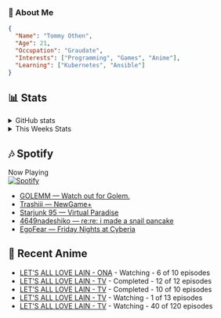 ### 👋 About Me
```json
{
  "Name": "Tommy Othen",
  "Age": 21,
  "Occupation": "Graudate",
  "Interests": ["Programming", "Games", "Anime"],
  "Learning": ["Kubernetes", "Ansible"]
}
```

## 📊 Stats
<details>
  <summary>GitHub stats</summary>
  <a href="https://github.com/anuraghazra/github-readme-stats">
    <img src="https://github-readme-stats.vercel.app/api?username=tommyothen&show_icons=true&count_private=true&hide=prs,issues">
  </a>
</details>

<details>
  <summary>This Weeks Stats</summary>
  <a href="https://github.com/anuraghazra/github-readme-stats">
    <img src="https://github-readme-stats.vercel.app/api/wakatime?username=tommyothen&cache_seconds=1800&custom_title=Top%20Languages">
  </a>
</details>

## 🎶 Spotify
Now Playing\
[![Spotify](https://novatorem-dasushiasian.vercel.app/api/spotify)](https://open.spotify.com/user/g90805640970)
<!-- LASTFM:START -->
* [GOLEMM — Watch out for Golem.](https://www.last.fm/music/GOLEMM/_/Watch+out+for+Golem.)
* [Trashiii — NewGame+](https://www.last.fm/music/Trashiii/_/NewGame%252B)
* [Starjunk 95 — Virtual Paradise](https://www.last.fm/music/Starjunk+95/_/Virtual+Paradise)
* [4649nadeshiko — re:re: i made a snail pancake](https://www.last.fm/music/4649nadeshiko/_/re:re:+i+made+a+snail+pancake)
* [EgoFear — Friday Nights at Cyberia](https://www.last.fm/music/EgoFear/_/Friday+Nights+at+Cyberia)<!-- LASTFM:END -->

## 🗻 Recent Anime
<!-- ANIME-LIST:START -->
* [LET&#39;S ALL LOVE LAIN - ONA](https://myanimelist.net/anime/42310/LETS_ALL_LOVE_LAIN) - Watching - 6 of 10 episodes
* [LET&#39;S ALL LOVE LAIN - TV](https://myanimelist.net/anime/50425/LETS_ALL_LOVE_LAIN) - Completed - 12 of 12 episodes
* [LET&#39;S ALL LOVE LAIN - TV](https://myanimelist.net/anime/30363/LETS_ALL_LOVE_LAIN) - Completed - 10 of 10 episodes
* [LET&#39;S ALL LOVE LAIN - TV](https://myanimelist.net/anime/46102/LETS_ALL_LOVE_LAIN) - Watching - 1 of 13 episodes
* [LET&#39;S ALL LOVE LAIN - TV](https://myanimelist.net/anime/33255/LETS_ALL_LOVE_LAIN) - Watching - 40 of 120 episodes<!-- ANIME-LIST:END -->
